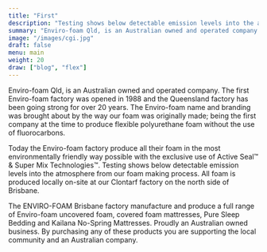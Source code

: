 ```yaml
---
title: "First"
description: "Testing shows below detectable emission levels into the atmosphere from our."
summary: "Enviro-foam Qld, is an Australian owned and operated company. The first Enviro-foam factory was opened in 1988 and the Queensland factory has been going strong for over 20 years."
image: "/images/cgi.jpg"
draft: false
menu: main
weight: 20
draw: ["blog", "flex"]
---
```


Enviro-foam Qld, is an Australian owned and operated company. The first Enviro-foam factory was opened in 1988 and the Queensland factory has been going strong for over 20 years. The Enviro-foam name and branding was brought about by the way our foam was originally made; being the first company at the time to produce flexible polyurethane foam without the use of fluorocarbons.

Today the Enviro-foam factory produce all their foam in the most environmentally friendly way possible with the exclusive use of Active Seal™ & Super Mix Technologies™. Testing shows below detectable emission levels into the atmosphere from our foam making process. All foam is produced locally on-site at our Clontarf factory on the north side of Brisbane.

The ENVIRO-FOAM Brisbane factory manufacture and produce a full range of Enviro-foam uncovered foam, covered foam mattresses, Pure Sleep Bedding and Kailana No-Spring Mattresses. Proudly an Australian owned business. By purchasing any of these products you are supporting the local community and an Australian company.
